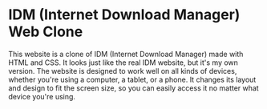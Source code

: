 # IDM (Internet Download Manager) Web Clone
This website is a clone of IDM (Internet Download Manager) made with HTML and CSS. It looks just like the real IDM website, but it's my own version. The website is designed to work well on all kinds of devices, whether you're using a computer, a tablet, or a phone. It changes its layout and design to fit the screen size, so you can easily access it no matter what device you're using.
